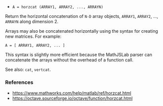 * `A = horzcat (ARRAY1, ARRAY2, ..., ARRAYN)`

Return the horizontal concatenation of `N-D` array objects, `ARRAY1`,
`ARRAY2`, ..., `ARRAYN` along dimension 2.

Arrays may also be concatenated horizontally using the syntax for
creating new matrices.  For example:

`A = [ ARRAY1, ARRAY2, ... ]`

This syntax is slightly more efficient because the MathJSLab parser
can concatenate the arrays without the overhead of a function call.

See also: `cat`, `vertcat`.

### References

* https://www.mathworks.com/help/matlab/ref/horzcat.html
* https://octave.sourceforge.io/octave/function/horzcat.html
